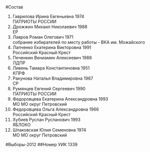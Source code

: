 #Состав
1. Гаврилова Ирина Евгеньевна 1974   
    ПАТРИОТЫ РОССИИ
2. Дрожжин Михаил Николаевич 1988   
    ЕР
3. Лавров Роман Олегович 1971   
    собрание избирателей по месту работы - ВКА им. Можайского
4. Лапченко Екатерина Викторовна 1991   
    Российский Красный Крест
5. Печенкин Вениамин Алексеевич 1988   
    ЛДПР
6. Ливень Тамара Константиновна 1951   
    КПРФ
7. Ракунова Наталья Владимировна 1967   
    СР
8. Румянцев Евгений Сергеевич 1990   
    ПАТРИОТЫ РОССИИ
9. Федоровцева Екатерина Александровна 1993   
    МО МО округ Петровский
10. Федоровцева Ольга Александровна 1966   
    Российский Красный Крест
11. Хубиев Руслан Русланович 1993   
    ЯБЛОКО
12. Шпаковская Юлия Семеновна 1974   
    МО МО округ Петровский

#Выборы-2012
##Номер УИК
1339